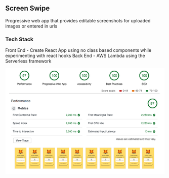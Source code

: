 ## Screen Swipe

Progressive web app that provides editable screenshots for uploaded images or entered in urls

### Tech Stack

Front End - Create React App using no class based components while experimenting with react hooks
Back End - AWS Lambda using the Serverless framework

![Alt text](public/audit.png?raw=true "Title")
